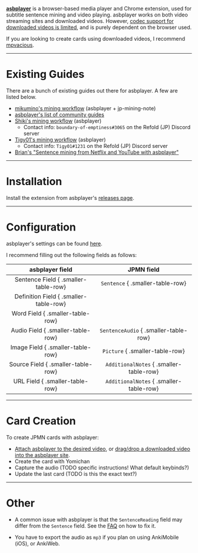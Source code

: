
[**asbplayer**](https://github.com/killergerbah/asbplayer)
is a browser-based media player and Chrome extension,
used for subtitle sentence mining and video playing.
asbplayer works on both video streaming sites and downloaded videos.
However, [codec support for downloaded videos is limited](https://github.com/killergerbah/asbplayer#browser-compatibility), and is purely dependent on the browser used.

If you are looking to create cards using downloaded videos, I recommend [mpvacious](setupmpvacious.md).

---

# Existing Guides
There are a bunch of existing guides out there for asbplayer.
A few are listed below.

* [mikumino's mining workflow](https://www.youtube.com/watch?v=B60cj69MSmA) (asbplayer + jp-mining-note)
* [asbplayer's list of community guides](https://github.com/killergerbah/asbplayer#community-guides)
* [Shiki's mining workflow](https://docs.google.com/document/d/e/2PACX-1vQuEAoZFoJbULZzCJ3_tW7ayT_DcQl9eDlrXMnuPGTwDk62r5fQrXak3ayxBsEgkL85_Z-YY5W4yUom/pub) (asbplayer)
    * Contact info: `boundary-of-emptiness#3065` <!-- 152563705345867778 -->
        on the Refold (JP) Discord server
* [Tigy01's mining workflow](https://docs.google.com/document/d/e/2PACX-1vTnCEECFTJ_DyBID0uIQ5AZkbrb5ynSmYgkdi6OVyvX-fs9X40btEbpSToTmsct5JzrQJ2e9wcrc6h-/pub) (asbplayer)
    * Contact info: `Tigy01#1231` <!-- 451194927515172864 -->
        on the Refold (JP) Discord server
* [Brian's "Sentence mining from Netflix and YouTube with asbplayer"](https://soyuz18.notion.site/Sentence-mining-from-Netflix-and-YouTube-with-asbplayer-83a03590cd8349ba81ca10340645b565#92ca8ce0251f4eeba89776950b8cef11)

---

# Installation

Install the extension from asbplayer's
[releases page](https://github.com/killergerbah/asbplayer/releases/latest).

---

# Configuration

asbplayer's settings can be found [here](https://killergerbah.github.io/asbplayer/?view=settings).

I recommend filling out the following fields as follows:

| asbplayer field | JPMN field |
|:-:|:-:|
| Sentence Field   { .smaller-table-row} | `Sentence`        { .smaller-table-row} |
| Definition Field { .smaller-table-row} | |
| Word Field       { .smaller-table-row} | |
| Audio Field      { .smaller-table-row} | `SentenceAudio`   { .smaller-table-row} |
| Image Field      { .smaller-table-row} | `Picture`         { .smaller-table-row} |
| Source Field     { .smaller-table-row} | `AdditionalNotes` { .smaller-table-row} |
| URL Field        { .smaller-table-row} | `AdditionalNotes` { .smaller-table-row} |


---

# Card Creation

To create JPMN cards with asbplayer:

- [Attach asbplayer to the desired video](https://github.com/killergerbah/asbplayer#syncing-with-streaming-video),
    or
    [drag/drop a downloaded video into the asbplayer site](https://github.com/killergerbah/asbplayer#loading-files).
- Create the card with Yomichan
- Capture the audio (TODO specific instructions! What default keybinds?)
- Update the last card (TODO is this the exact text?)


---

# Other

* A common issue with asbplayer is that
    the `SentenceReading` field may differ from the `Sentence` field.
    See the
    [FAQ](faq.md#the-sentencereading-field-is-not-updated-is-different-from-the-sentence-field)
    on how to fix it.

* You have to export the audio as `mp3` if you plan on using AnkiMobile (iOS), or AnkiWeb.

